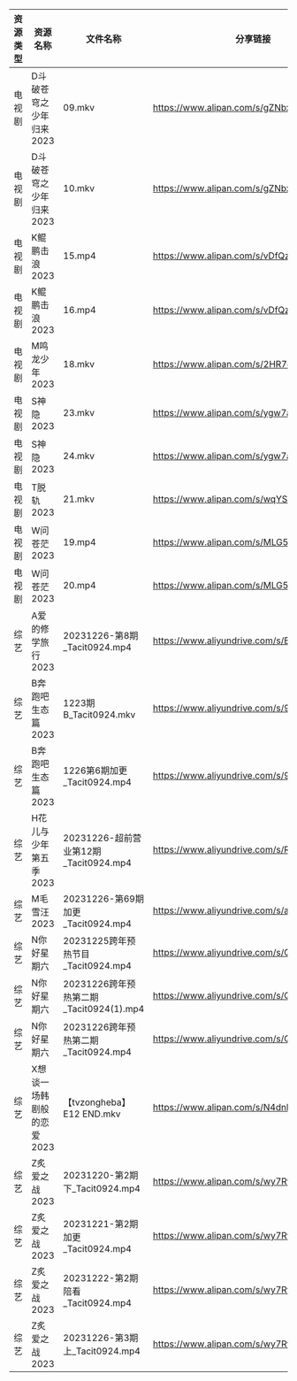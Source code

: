 | 资源类型 | 资源名称            | 文件名称                             | 分享链接                                      | 更新时间                |
| ---- | --------------- | -------------------------------- | ----------------------------------------- | ------------------- |
| 电视剧  | D斗破苍穹之少年归来2023  | 09.mkv                           | https://www.alipan.com/s/gZNbx17BXE2      | 2023-12-27 13:15:06 |
| 电视剧  | D斗破苍穹之少年归来2023  | 10.mkv                           | https://www.alipan.com/s/gZNbx17BXE2      | 2023-12-27 13:15:06 |
| 电视剧  | K鲲鹏击浪2023       | 15.mp4                           | https://www.alipan.com/s/vDfQzHpYmYD      | 2023-12-27 00:05:11 |
| 电视剧  | K鲲鹏击浪2023       | 16.mp4                           | https://www.alipan.com/s/vDfQzHpYmYD      | 2023-12-27 00:05:11 |
| 电视剧  | M鸣龙少年2023       | 18.mkv                           | https://www.alipan.com/s/2HR7qxnbZ7a      | 2023-12-27 00:05:16 |
| 电视剧  | S神隐2023         | 23.mkv                           | https://www.alipan.com/s/ygw7ahjrzLJ      | 2023-12-27 00:05:22 |
| 电视剧  | S神隐2023         | 24.mkv                           | https://www.alipan.com/s/ygw7ahjrzLJ      | 2023-12-27 00:05:22 |
| 电视剧  | T脱轨2023         | 21.mkv                           | https://www.alipan.com/s/wqYSXzdAT24      | 2023-12-27 00:05:24 |
| 电视剧  | W问苍茫2023        | 19.mp4                           | https://www.alipan.com/s/MLG5tsxBqL5      | 2023-12-27 13:15:09 |
| 电视剧  | W问苍茫2023        | 20.mp4                           | https://www.alipan.com/s/MLG5tsxBqL5      | 2023-12-27 13:15:09 |
| 综艺   | A爱的修学旅行2023     | 20231226-第8期_Tacit0924.mp4       | https://www.aliyundrive.com/s/EE9WNi94Ftz | 2023-12-27 00:05:32 |
| 综艺   | B奔跑吧生态篇2023     | 1223期B_Tacit0924.mkv             | https://www.aliyundrive.com/s/9mE7QU1mwc4 | 2023-12-27 00:05:35 |
| 综艺   | B奔跑吧生态篇2023     | 1226第6期加更_Tacit0924.mp4          | https://www.aliyundrive.com/s/9mE7QU1mwc4 | 2023-12-27 00:05:35 |
| 综艺   | H花儿与少年第五季2023   | 20231226-超前营业第12期_Tacit0924.mp4  | https://www.aliyundrive.com/s/Rb3k2hgSjHJ | 2023-12-27 00:05:41 |
| 综艺   | M毛雪汪2023        | 20231226-第69期加更_Tacit0924.mp4    | https://www.aliyundrive.com/s/asPqfgPRqAg | 2023-12-27 00:05:53 |
| 综艺   | N你好星期六          | 20231225跨年预热节目_Tacit0924.mp4     | https://www.aliyundrive.com/s/QGPr3eRo3pE | 2023-12-27 00:05:58 |
| 综艺   | N你好星期六          | 20231226跨年预热第二期_Tacit0924(1).mp4 | https://www.aliyundrive.com/s/QGPr3eRo3pE | 2023-12-27 00:05:57 |
| 综艺   | N你好星期六          | 20231226跨年预热第二期_Tacit0924.mp4    | https://www.aliyundrive.com/s/QGPr3eRo3pE | 2023-12-27 00:05:57 |
| 综艺   | X想谈一场韩剧般的恋爱2023 | 【tvzongheba】E12 END.mkv          | https://www.alipan.com/s/N4dnb7YtNaZ      | 2023-12-27 00:06:12 |
| 综艺   | Z炙爱之战2023       | 20231220-第2期下_Tacit0924.mp4      | https://www.alipan.com/s/wy7RvpBvLX7      | 2023-12-27 00:06:31 |
| 综艺   | Z炙爱之战2023       | 20231221-第2期加更_Tacit0924.mp4     | https://www.alipan.com/s/wy7RvpBvLX7      | 2023-12-27 00:06:31 |
| 综艺   | Z炙爱之战2023       | 20231222-第2期陪看_Tacit0924.mp4     | https://www.alipan.com/s/wy7RvpBvLX7      | 2023-12-27 00:06:31 |
| 综艺   | Z炙爱之战2023       | 20231226-第3期上_Tacit0924.mp4      | https://www.alipan.com/s/wy7RvpBvLX7      | 2023-12-27 00:06:30 |
